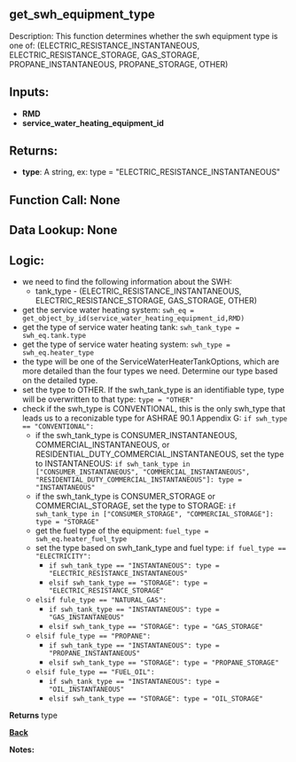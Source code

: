 ## get_swh_equipment_type

Description: This function determines whether the swh equipment type is one of: (ELECTRIC_RESISTANCE_INSTANTANEOUS, ELECTRIC_RESISTANCE_STORAGE, GAS_STORAGE, PROPANE_INSTANTANEOUS, PROPANE_STORAGE, OTHER)

## Inputs:
- **RMD**
- **service_water_heating_equipment_id**

## Returns:
- **type**: A string, ex: type = "ELECTRIC_RESISTANCE_INSTANTANEOUS"

## Function Call: None  

## Data Lookup: None

## Logic:
- we need to find the following information about the SWH:
  - tank_type - (ELECTRIC_RESISTANCE_INSTANTANEOUS, ELECTRIC_RESISTANCE_STORAGE, GAS_STORAGE, OTHER)
- get the service water heating system: `swh_eq = get_object_by_id(service_water_heating_equipment_id,RMD)`
- get the type of service water heating tank: `swh_tank_type = swh_eq.tank.type`
- get the type of service water heating system: `swh_type = swh_eq.heater_type`
- the type will be one of the ServiceWaterHeaterTankOptions, which are more detailed than the four types we need.  Determine our type based on the detailed type.
- set the type to OTHER.  If the swh_tank_type is an identifiable type, type will be overwritten to that type: `type = "OTHER"`
- check if the swh_type is CONVENTIONAL, this is the only swh_type that leads us to a reconizable type for ASHRAE 90.1 Appendix G: `if swh_type == "CONVENTIONAL":`
  - if the swh_tank_type is CONSUMER_INSTANTANEOUS, COMMERCIAL_INSTANTANEOUS, or RESIDENTIAL_DUTY_COMMERCIAL_INSTANTANEOUS, set the type to INSTANTANEOUS: `if swh_tank_type in ["CONSUMER_INSTANTANEOUS", "COMMERCIAL_INSTANTANEOUS", "RESIDENTIAL_DUTY_COMMERCIAL_INSTANTANEOUS"]: type = "INSTANTANEOUS"`
  - if the swh_tank_type is CONSUMER_STORAGE or COMMERCIAL_STORAGE, set the type to STORAGE: `if swh_tank_type in ["CONSUMER_STORAGE", "COMMERCIAL_STORAGE"]: type = "STORAGE"`
  - get the fuel type of the equipment: `fuel_type = swh_eq.heater_fuel_type`
  - set the type based on swh_tank_type and fuel type: `if fuel_type == "ELECTRICITY":`
    - `if swh_tank_type == "INSTANTANEOUS": type = "ELECTRIC_RESISTANCE_INSTANTANEOUS"`
    - `elsif swh_tank_type == "STORAGE": type = "ELECTRIC_RESISTANCE_STORAGE"`
  - `elsif fule_type == "NATURAL_GAS":`
    - `if swh_tank_type == "INSTANTANEOUS": type = "GAS_INSTANTANEOUS"`
    - `elsif swh_tank_type == "STORAGE": type = "GAS_STORAGE"`
  - `elsif fule_type == "PROPANE":`
    - `if swh_tank_type == "INSTANTANEOUS": type = "PROPANE_INSTANTANEOUS"`
    - `elsif swh_tank_type == "STORAGE": type = "PROPANE_STORAGE"`
  - `elsif fule_type == "FUEL_OIL":`
    - `if swh_tank_type == "INSTANTANEOUS": type = "OIL_INSTANTANEOUS"`
    - `elsif swh_tank_type == "STORAGE": type = "OIL_STORAGE"`



**Returns** type

**[Back](../_toc.md)**

**Notes:**


